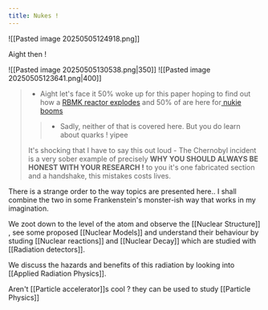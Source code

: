 ```yaml
---
title: Nukes !
---
```



![[Pasted image 20250505124918.png]]

Aight then ! 

![[Pasted image 20250505130538.png|350]] 
![[Pasted image 20250505123641.png|400]]




> - Aight let's face it 50% woke up for this paper hoping to find out how a [RBMK reactor explodes](https://youtu.be/yU8qYHm2AJI?si=Y9j9WH63VeZGD910) and 50% of are here for[ nukie booms](https://youtu.be/9IHnmRSRQ2U?si=9sxKOaSqzNRJtC9Y) 
> > -  Sadly, neither of that is covered here. But you do learn about quarks ! yipee
>   
>   It's shocking that I have to say this out loud - The Chernobyl incident is a very sober example of precisely **WHY YOU SHOULD ALWAYS BE HONEST WITH YOUR RESEARCH !** to you it's one fabricated section and a handshake, this mistakes costs lives. 



There is a strange order to the way topics are presented here.. I shall combine the two in some Frankenstein's monster-ish way that works in my imagination. 

We zoot down to the level of the atom and observe the [[Nuclear Structure]] , see some proposed [[Nuclear Models]] and understand their behaviour by studing [[Nuclear reactions]] and [[Nuclear Decay]] which are studied with [[Radiation detectors]]. 

We discuss the hazards and benefits of this radiation by looking into [[Applied Radiation Physics]].  

Aren't [[Particle accelerator]]s cool ? they can be used to study [[Particle Physics]] 




